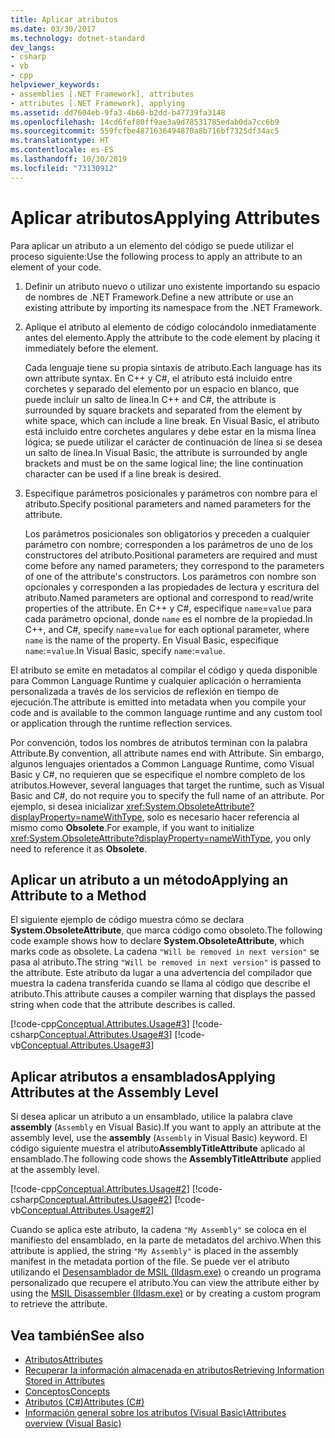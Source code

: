 ```yaml
---
title: Aplicar atributos
ms.date: 03/30/2017
ms.technology: dotnet-standard
dev_langs:
- csharp
- vb
- cpp
helpviewer_keywords:
- assemblies [.NET Framework], attributes
- attributes [.NET Framework], applying
ms.assetid: dd7604eb-9fa3-4b60-b2dd-b47739fa3148
ms.openlocfilehash: 14cd6fef80ff9ae3a9d78531785edab0da7cc6b9
ms.sourcegitcommit: 559fcfbe4871636494870a8b716bf7325df34ac5
ms.translationtype: HT
ms.contentlocale: es-ES
ms.lasthandoff: 10/30/2019
ms.locfileid: "73130912"
---
```

# <a name="applying-attributes"></a><span data-ttu-id="c92c5-102">Aplicar atributos</span><span class="sxs-lookup"><span data-stu-id="c92c5-102">Applying Attributes</span></span>
<span data-ttu-id="c92c5-103">Para aplicar un atributo a un elemento del código se puede utilizar el proceso siguiente:</span><span class="sxs-lookup"><span data-stu-id="c92c5-103">Use the following process to apply an attribute to an element of your code.</span></span>  
  
1. <span data-ttu-id="c92c5-104">Definir un atributo nuevo o utilizar uno existente importando su espacio de nombres de .NET Framework.</span><span class="sxs-lookup"><span data-stu-id="c92c5-104">Define a new attribute or use an existing attribute by importing its namespace from the .NET Framework.</span></span>  
  
2. <span data-ttu-id="c92c5-105">Aplique el atributo al elemento de código colocándolo inmediatamente antes del elemento.</span><span class="sxs-lookup"><span data-stu-id="c92c5-105">Apply the attribute to the code element by placing it immediately before the element.</span></span>  
  
     <span data-ttu-id="c92c5-106">Cada lenguaje tiene su propia sintaxis de atributo.</span><span class="sxs-lookup"><span data-stu-id="c92c5-106">Each language has its own attribute syntax.</span></span> <span data-ttu-id="c92c5-107">En C++ y C#, el atributo está incluido entre corchetes y separado del elemento por un espacio en blanco, que puede incluir un salto de línea.</span><span class="sxs-lookup"><span data-stu-id="c92c5-107">In C++ and C#, the attribute is surrounded by square brackets and separated from the element by white space, which can include a line break.</span></span> <span data-ttu-id="c92c5-108">En Visual Basic, el atributo está incluido entre corchetes angulares y debe estar en la misma línea lógica; se puede utilizar el carácter de continuación de línea si se desea un salto de línea.</span><span class="sxs-lookup"><span data-stu-id="c92c5-108">In Visual Basic, the attribute is surrounded by angle brackets and must be on the same logical line; the line continuation character can be used if a line break is desired.</span></span>
  
3. <span data-ttu-id="c92c5-109">Especifique parámetros posicionales y parámetros con nombre para el atributo.</span><span class="sxs-lookup"><span data-stu-id="c92c5-109">Specify positional parameters and named parameters for the attribute.</span></span>  
  
     <span data-ttu-id="c92c5-110">Los parámetros posicionales son obligatorios y preceden a cualquier parámetro con nombre; corresponden a los parámetros de uno de los constructores del atributo.</span><span class="sxs-lookup"><span data-stu-id="c92c5-110">Positional parameters are required and must come before any named parameters; they correspond to the parameters of one of the attribute's constructors.</span></span> <span data-ttu-id="c92c5-111">Los parámetros con nombre son opcionales y corresponden a las propiedades de lectura y escritura del atributo.</span><span class="sxs-lookup"><span data-stu-id="c92c5-111">Named parameters are optional and correspond to read/write properties of the attribute.</span></span> <span data-ttu-id="c92c5-112">En C++ y C#, especifique `name`=`value` para cada parámetro opcional, donde `name` es el nombre de la propiedad.</span><span class="sxs-lookup"><span data-stu-id="c92c5-112">In C++, and C#, specify `name`=`value` for each optional parameter, where `name` is the name of the property.</span></span> <span data-ttu-id="c92c5-113">En Visual Basic, especifique `name`:=`value`.</span><span class="sxs-lookup"><span data-stu-id="c92c5-113">In Visual Basic, specify `name`:=`value`.</span></span>  
  
 <span data-ttu-id="c92c5-114">El atributo se emite en metadatos al compilar el código y queda disponible para Common Language Runtime y cualquier aplicación o herramienta personalizada a través de los servicios de reflexión en tiempo de ejecución.</span><span class="sxs-lookup"><span data-stu-id="c92c5-114">The attribute is emitted into metadata when you compile your code and is available to the common language runtime and any custom tool or application through the runtime reflection services.</span></span>  
  
 <span data-ttu-id="c92c5-115">Por convención, todos los nombres de atributos terminan con la palabra Attribute.</span><span class="sxs-lookup"><span data-stu-id="c92c5-115">By convention, all attribute names end with Attribute.</span></span> <span data-ttu-id="c92c5-116">Sin embargo, algunos lenguajes orientados a Common Language Runtime, como Visual Basic y C#, no requieren que se especifique el nombre completo de los atributos.</span><span class="sxs-lookup"><span data-stu-id="c92c5-116">However, several languages that target the runtime, such as Visual Basic and C#, do not require you to specify the full name of an attribute.</span></span> <span data-ttu-id="c92c5-117">Por ejemplo, si desea inicializar <xref:System.ObsoleteAttribute?displayProperty=nameWithType>, solo es necesario hacer referencia al mismo como **Obsolete**.</span><span class="sxs-lookup"><span data-stu-id="c92c5-117">For example, if you want to initialize <xref:System.ObsoleteAttribute?displayProperty=nameWithType>, you only need to reference it as **Obsolete**.</span></span>  
  
## <a name="applying-an-attribute-to-a-method"></a><span data-ttu-id="c92c5-118">Aplicar un atributo a un método</span><span class="sxs-lookup"><span data-stu-id="c92c5-118">Applying an Attribute to a Method</span></span>  
 <span data-ttu-id="c92c5-119">El siguiente ejemplo de código muestra cómo se declara **System.ObsoleteAttribute**, que marca código como obsoleto.</span><span class="sxs-lookup"><span data-stu-id="c92c5-119">The following code example shows how to declare **System.ObsoleteAttribute**, which marks code as obsolete.</span></span> <span data-ttu-id="c92c5-120">La cadena `"Will be removed in next version"` se pasa al atributo.</span><span class="sxs-lookup"><span data-stu-id="c92c5-120">The string `"Will be removed in next version"` is passed to the attribute.</span></span> <span data-ttu-id="c92c5-121">Este atributo da lugar a una advertencia del compilador que muestra la cadena transferida cuando se llama al código que describe el atributo.</span><span class="sxs-lookup"><span data-stu-id="c92c5-121">This attribute causes a compiler warning that displays the passed string when code that the attribute describes is called.</span></span>  
  
 [!code-cpp[Conceptual.Attributes.Usage#3](../../../samples/snippets/cpp/VS_Snippets_CLR/conceptual.attributes.usage/cpp/source1.cpp#3)]
 [!code-csharp[Conceptual.Attributes.Usage#3](../../../samples/snippets/csharp/VS_Snippets_CLR/conceptual.attributes.usage/cs/source1.cs#3)]
 [!code-vb[Conceptual.Attributes.Usage#3](../../../samples/snippets/visualbasic/VS_Snippets_CLR/conceptual.attributes.usage/vb/source1.vb#3)]  
  
## <a name="applying-attributes-at-the-assembly-level"></a><span data-ttu-id="c92c5-122">Aplicar atributos a ensamblados</span><span class="sxs-lookup"><span data-stu-id="c92c5-122">Applying Attributes at the Assembly Level</span></span>  
 <span data-ttu-id="c92c5-123">Si desea aplicar un atributo a un ensamblado, utilice la palabra clave **assembly** (`Assembly` en Visual Basic).</span><span class="sxs-lookup"><span data-stu-id="c92c5-123">If you want to apply an attribute at the assembly level, use the **assembly** (`Assembly` in Visual Basic) keyword.</span></span> <span data-ttu-id="c92c5-124">El código siguiente muestra el atributo**AssemblyTitleAttribute** aplicado al ensamblado.</span><span class="sxs-lookup"><span data-stu-id="c92c5-124">The following code shows the **AssemblyTitleAttribute** applied at the assembly level.</span></span>  
  
 [!code-cpp[Conceptual.Attributes.Usage#2](../../../samples/snippets/cpp/VS_Snippets_CLR/conceptual.attributes.usage/cpp/source1.cpp#2)]
 [!code-csharp[Conceptual.Attributes.Usage#2](../../../samples/snippets/csharp/VS_Snippets_CLR/conceptual.attributes.usage/cs/source1.cs#2)]
 [!code-vb[Conceptual.Attributes.Usage#2](../../../samples/snippets/visualbasic/VS_Snippets_CLR/conceptual.attributes.usage/vb/source1.vb#2)]  
  
 <span data-ttu-id="c92c5-125">Cuando se aplica este atributo, la cadena `"My Assembly"` se coloca en el manifiesto del ensamblado, en la parte de metadatos del archivo.</span><span class="sxs-lookup"><span data-stu-id="c92c5-125">When this attribute is applied, the string `"My Assembly"` is placed in the assembly manifest in the metadata portion of the file.</span></span> <span data-ttu-id="c92c5-126">Se puede ver el atributo utilizando el [Desensamblador de MSIL (Ildasm.exe)](../../../docs/framework/tools/ildasm-exe-il-disassembler.md) o creando un programa personalizado que recupere el atributo.</span><span class="sxs-lookup"><span data-stu-id="c92c5-126">You can view the attribute either by using the [MSIL Disassembler (Ildasm.exe)](../../../docs/framework/tools/ildasm-exe-il-disassembler.md) or by creating a custom program to retrieve the attribute.</span></span>  
  
## <a name="see-also"></a><span data-ttu-id="c92c5-127">Vea también</span><span class="sxs-lookup"><span data-stu-id="c92c5-127">See also</span></span>

- [<span data-ttu-id="c92c5-128">Atributos</span><span class="sxs-lookup"><span data-stu-id="c92c5-128">Attributes</span></span>](../../../docs/standard/attributes/index.md)
- [<span data-ttu-id="c92c5-129">Recuperar la información almacenada en atributos</span><span class="sxs-lookup"><span data-stu-id="c92c5-129">Retrieving Information Stored in Attributes</span></span>](../../../docs/standard/attributes/retrieving-information-stored-in-attributes.md)
- [<span data-ttu-id="c92c5-130">Conceptos</span><span class="sxs-lookup"><span data-stu-id="c92c5-130">Concepts</span></span>](/cpp/windows/attributed-programming-concepts)
- [<span data-ttu-id="c92c5-131">Atributos (C#)</span><span class="sxs-lookup"><span data-stu-id="c92c5-131">Attributes (C#)</span></span>](../../csharp/programming-guide/concepts/attributes/index.md)
- [<span data-ttu-id="c92c5-132">Información general sobre los atributos (Visual Basic)</span><span class="sxs-lookup"><span data-stu-id="c92c5-132">Attributes overview (Visual Basic)</span></span>](../../visual-basic/programming-guide/concepts/attributes/index.md)
